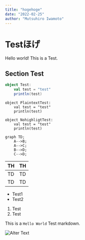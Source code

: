 ```yaml
---
title: "hogehoge"
date: "2022-02-25"
author: "Mutsuhiro Iwamoto"
---
```


# Testほげ

Hello world! This is a Test.

## Section Test

```scala
object Test:
    val test = "test"
    println(test)
```

```plaintext
object PlaintextTest:
    val test = "test"
    println(test)
```

```
object NohighligtTest:
    val test = "test"
    println(test)
```

```mermaid
graph TD;
    A-->B;
    A-->C;
    B-->D;
    C-->D;
```

|  TH  |  TH  |
| ---- | ---- |
|  TD  |  TD  |
|  TD  |  TD  |

- Test1
- Test2

1. Test
2. Test

This is a `Hello World` Test markdown.

![Alter Text](/images/hoge.png)

